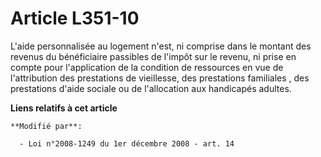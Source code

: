 # Article L351-10

L'aide personnalisée au logement n'est, ni comprise dans le montant des revenus du bénéficiaire passibles de l'impôt sur le
revenu, ni prise en compte pour l'application de la condition de ressources en vue de l'attribution des prestations de
vieillesse, des prestations familiales                              , des prestations d'aide sociale ou de l'allocation aux
handicapés adultes.

**Liens relatifs à cet article**

	**Modifié par**:

	  - Loi n°2008-1249 du 1er décembre 2008 - art. 14
